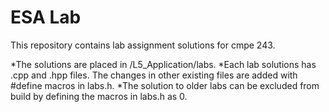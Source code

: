 # ESA Lab 

This repository contains lab assignment solutions for cmpe 243.

*The solutions are placed in /L5_Application/labs. 
*Each lab solutions has .cpp and .hpp files. The changes in other existing files are added with #define macros in labs.h.
*The solution to older labs can be excluded from build by defining the macros in labs.h as 0.

 
